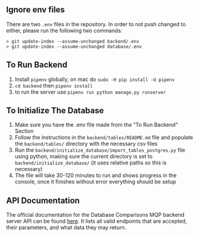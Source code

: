 ## Ignore env files
There are two `.env` files in the repository. In order to not push changed to either, please run the following two commands:

```shell
> git update-index --assume-unchanged backend/.env
> git update-index --assume-unchanged database/.env
```

## To Run Backend
1. Install `pipenv` globally, on mac do `sudo -H pip install -U pipenv`
2. `cd backend` then `pipenv install`
3. to run the server use `pipenv run python manage.py runserver`

## To Initialize The Database
1. Make sure you have the .env file made from the "To Run Backend" Section
2. Follow the instructions in the `backend/tables/README.md` file and populate the `backend/tables/` directory with the necessary csv files
3. Run the `backend/initialize_database/import_tables_postgres.py` file using python, making sure the current directory is set to `backend/initialize_database/` (it uses relative paths so this is necessary)
4. The file will take 30-120 minutes to run and shows progress in the console, once it finishes without error everything should be setup

## API Documentation
The official documentation for the Database Comparisons MQP backend server API can be found [here](https://docs.google.com/document/d/1B1xUGPmOIDTEQIid9YhgwJ5izbkABrPRAQSxMi_hqDw/edit#heading=h.r622w7lo9cqg).  It lists all valid endpoints that are accepted, their parameters, and what data they may return.
